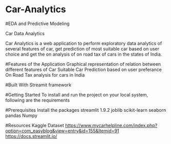 # Car-Analytics
#EDA and Predictive Modeling

Car Data Analytics

Car Analytics is a web application to perform exploratory data analytics of several features of car, get prediction of most suitable car based on user choice and get the on analysis of on road tax of cars in the states of India.   


#Features of the Application
Graphical representation of relation between different features of Car
Suitable Car Prediction based on user preferance 
On Road Tax analysis for cars in India

#Built With
Streamit framework

#Getting Started
To install and run the project on your local system, following are the requirements

#Prerequisites
Install the packages
streamlit 1.9.2
joblib 
scikit-learn
seaborn
pandas
Numpy


#Resources
Kaggle Dataset
https://www.mycarhelpline.com/index.php?option=com_easyblog&view=entry&id=155&Itemid=91
https://docs.streamlit.io/
